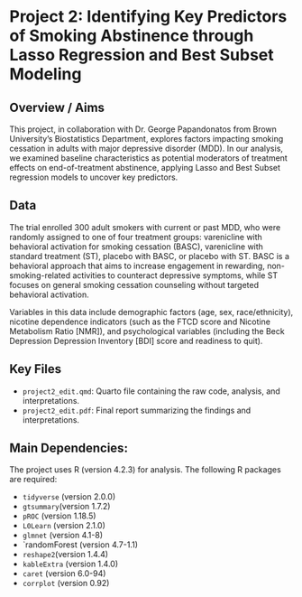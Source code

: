 # Project 2: Identifying Key Predictors of Smoking Abstinence through Lasso Regression and Best Subset Modeling

## Overview / Aims

This project, in collaboration with Dr. George Papandonatos from Brown University’s Biostatistics Department, explores factors impacting smoking cessation in adults with major depressive disorder (MDD). 
In our analysis, we examined baseline characteristics as potential moderators of treatment effects on end-of-treatment abstinence, applying Lasso and Best Subset regression models to uncover key predictors. 

## Data

The trial enrolled 300 adult smokers with current or past MDD, who were randomly assigned to one of four treatment groups: varenicline with behavioral activation for smoking cessation (BASC), varenicline with standard treatment (ST), placebo with BASC, or placebo with ST. BASC is a behavioral approach that aims to increase engagement in rewarding, non-smoking-related activities to counteract depressive symptoms, while ST focuses on general smoking cessation counseling without targeted behavioral activation. 

Variables in this data include demographic factors (age, sex, race/ethnicity), nicotine dependence indicators (such as the FTCD score and Nicotine Metabolism Ratio [NMR]), and psychological variables (including the Beck Depression Depression Inventory [BDI] score and readiness to quit).

## Key Files

- `project2_edit.qmd`: Quarto file containing the raw code, analysis, and interpretations.
- `project2_edit.pdf`: Final report summarizing the findings and interpretations.


## Main Dependencies:
The project uses R (version 4.2.3) for analysis. The following R packages are required:

- `tidyverse` (version 2.0.0)
- `gtsummary`(version 1.7.2)
- `pROC` (version 1.18.5)
- `L0Learn` (version 2.1.0)
- `glmnet` (version 4.1-8)
- `randomForest (version 4.7-1.1)
- `reshape2`(version 1.4.4)
- `kableExtra` (version 1.4.0)
- `caret` (version 6.0-94)
- `corrplot` (version 0.92)
